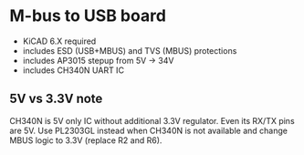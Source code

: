 # M-bus to USB board
* KiCAD 6.X required 
* includes ESD (USB+MBUS) and TVS (MBUS) protections
* includes AP3015 stepup from 5V -> 34V
* includes CH340N UART IC

## 5V vs 3.3V note 
CH340N is 5V only IC without additional 3.3V regulator. Even its RX/TX pins are 5V.
Use PL2303GL instead when CH340N is not available and change MBUS logic to 3.3V (replace R2 and R6).
